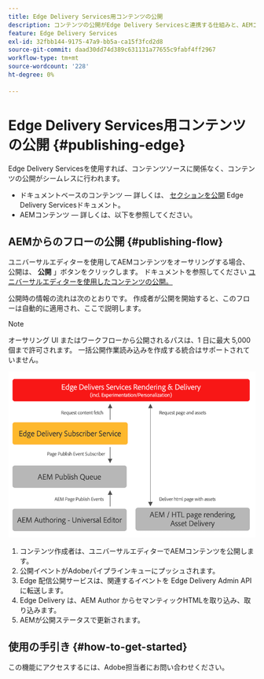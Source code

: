 ```yaml
---
title: Edge Delivery Services用コンテンツの公開
description: コンテンツの公開がEdge Delivery Servicesと連携する仕組みと、AEMコンテンツをEdge Delivery Servicesと共に公開する方法について説明します。
feature: Edge Delivery Services
exl-id: 32fbb144-9175-47a9-bb5a-ca15f3fcd2d8
source-git-commit: daad30dd74d389c631131a77655c9fabf4ff2967
workflow-type: tm+mt
source-wordcount: '228'
ht-degree: 0%

---
```


# Edge Delivery Services用コンテンツの公開 {#publishing-edge}

Edge Delivery Servicesを使用すれば、コンテンツソースに関係なく、コンテンツの公開がシームレスに行われます。

* ドキュメントベースのコンテンツ — 詳しくは、 [セクションを公開](/help/edge/docs/authoring.md) Edge Delivery Servicesドキュメント。
* AEMコンテンツ — 詳しくは、以下を参照してください。

## AEMからのフローの公開 {#publishing-flow}

ユニバーサルエディターを使用してAEMコンテンツをオーサリングする場合、公開は、 **公開** 」ボタンをクリックします。 ドキュメントを参照してください [ユニバーサルエディターを使用したコンテンツの公開。](/help/implementing/universal-editor/publishing.md)

公開時の情報の流れは次のとおりです。 作成者が公開を開始すると、このフローは自動的に適用され、ここで説明します。

>[!NOTE]
>
>オーサリング UI またはワークフローから公開されるパスは、1 日に最大 5,000 個まで許可されます。 一括公開作業読み込みを作成する統合はサポートされていません。

![AEMからEdge Delivery Servicesに公開する際の情報のフロー](assets/publishing-flow.png)

1. コンテンツ作成者は、ユニバーサルエディターでAEMコンテンツを公開します。
1. 公開イベントがAdobeパイプラインキューにプッシュされます。
1. Edge 配信公開サービスは、関連するイベントを Edge Delivery Admin API に転送します。
1. Edge Delivery は、AEM Author からセマンティックHTMLを取り込み、取り込みます。
1. AEMが公開ステータスで更新されます。

## 使用の手引き {#how-to-get-started}

この機能にアクセスするには、Adobe担当者にお問い合わせください。

